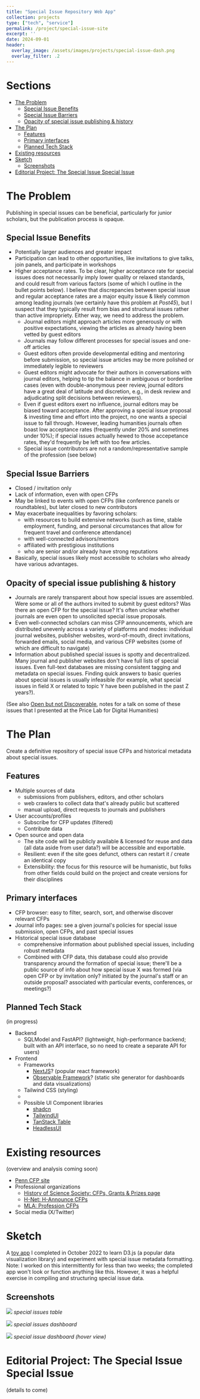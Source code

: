 ```yaml
---
title: "Special Issue Repository Web App"
collection: projects
type: ["tech", "service"]
permalink: /project/special-issue-site
excerpt: ''
date: 2024-09-01
header:
  overlay_image: /assets/images/projects/special-issue-dash.png
  overlay_filter: .2
---
```


# Sections <!-- omit in toc -->
- [The Problem](#the-problem)
  - [Special Issue Benefits](#special-issue-benefits)
  - [Special Issue Barriers](#special-issue-barriers)
  - [Opacity of special issue publishing \& history](#opacity-of-special-issue-publishing--history)
- [The Plan](#the-plan)
  - [Features](#features)
  - [Primary interfaces](#primary-interfaces)
  - [Planned Tech Stack](#planned-tech-stack)
- [Existing resources](#existing-resources)
- [Sketch](#sketch)
  - [Screenshots](#screenshots)
- [Editorial Project: The Special Issue Special Issue](#editorial-project-the-special-issue-special-issue)

# The Problem
Publishing in special issues can be beneficial, particularly for junior scholars, but the publication process is opaque.

## Special Issue Benefits
- Potentially larger audiences and greater impact
- Participation can lead to other opportunities, like invitations to give talks, join panels, and participate in workshops
- Higher acceptance rates. To be clear, higher acceptance rate for special issues does not necessarily imply lower quality or relaxed standards, and could result from various factors (some of which I outline in the bullet points below). I believe that discrepancies between special issue and regular acceptance rates are a major equity issue & likely common among leading journals (we certainly have this problem at *Post45*), but I suspect that they typically result from bias and structural issues rather than active impropriety. Either way, we need to address the problem.
  - Journal editors might approach articles more generously or with positive expectations, viewing the articles as already having been vetted by guest editors
  - Journals may follow different processes for special issues and one-off articles
  - Guest editors often provide developmental editing and mentoring before submission, so special issue articles may be more polished or immediately legible to reviewers
  - Guest editors might advocate for their authors in conversations with journal editors, helping to tip the balance in ambiguous or borderline cases (even with double-anonymous peer review, journal editors have a great deal of latitude and discretion, e.g., in desk review and adjudicating split decisions between reviewers).
  - Even if guest editors exert no influence, journal editors may be biased toward acceptance. After approving a special issue proposal & investing time and effort into the project, no one wants a special issue to fall through. However, leading humanities journals often boast low acceptance rates (frequently under 20% and sometimes under 10%); if special issues actually hewed to those accepetance rates, they'd frequently be left with too few articles.
  - Special issue contributors are not a random/representative sample of the profession (see below)

## Special Issue Barriers
- Closed / invitation only
- Lack of information, even with open CFPs
- May be linked to events with open CFPs (like conference panels or roundtables), but later closed to new contributors
- May exacerbate inequalities by favoring scholars:
  - with resources to build extensive networks (such as time, stable employment, funding, and personal circumstances that allow for frequent travel and conference attendance)
  - with well-connected advisors/mentors
  - affiliated with prestigious institutions
  - who are senior and/or already have strong reputations 
- Basically, special issues likely most accessible to scholars who already have various advantages.

## Opacity of special issue publishing & history
- Journals are rarely transparent about how special issues are assembled. Were some or all of the authors invited to submit by guest editors? Was there an open CFP for the special issue? It's often unclear whether journals are even open to unsolicited special issue proposals.
- Even well-connected scholars can miss CFP announcements, which are distributed unevenly across a variety of platforms and modes: individual journal websites, publisher websites, word-of-mouth, direct invitations, forwarded emails, social media, and various CFP websites (some of which are difficult to navigate)
- Information about published special issues is spotty and decentralized. Many journal and publisher websites don't have full lists of special issues. Even full-text databases are missing consistent tagging and metadata on special issues. Finding quick answers to basic queries about special issues is usually infeasible (for example, what special issues in field X or related to topic Y have been published in the past Z years?).

(See also [Open but not Discoverable](/talks/2024-price-lab), notes for a talk on some of these issues that I presented at the Price Lab for Digital Humanities)

# The Plan
Create a definitive repository of special issue CFPs and historical metadata about special issues.

## Features
- Multiple sources of data
  - submissions from publishers, editors, and other scholars
  - web crawlers to collect data that's already public but scattered
  - manual upload, direct requests to journals and publishers
- User accounts/profiles
  - Subscribe for CFP updates (filtered)
  - Contribute data
- Open source and open data
  - The site code will be publicly available & licensed for reuse and data (all data aside from user data?) will be accessible and exportable.
  - Resilient: even if the site goes defunct, others can restart it / create an identical copy
  - Extensibility: the focus for this resource will be humanistic, but folks from other fields could build on the project and create versions for their disciplines


## Primary interfaces
- CFP browser: easy to filter, search, sort, and otherwise discover relevant CFPs
- Journal info pages: see a given journal's policies for special issue submission, open CFPs, and past special issues 
- Historical special issue database
  - comprehensive information about published special issues, including robust metadata
  - Combined with CFP data, this database could also provide transparency around the formation of special issue; there'll be a public source of info about how special issue X was formed (via open CFP or by invitation only? initiated by the journal's staff or an outside proposal? associated with particular events, conferences, or meetings?)

## Planned Tech Stack
(in progress)

- Backend
  - SQLModel and FastAPI? (lightweight, high-performance backend; built with an API interface, so no need to create a separate API for users)
- Frontend
  - Frameworks
    - [NextJS](https://nextjs.org/)? (popular react framework)
    - [Observable Framework](https://observablehq.com/framework/)? (static site generator for dashboards and data visualizations)
  - Tailwind CSS (styling)
  - 
  - Possible UI Component libraries
    - [shadcn](https://ui.shadcn.com/)
    - [TailwindUI](https://tailwindui.com/)
    - [TanStack Table](https://tanstack.com/table/latest)
    - [HeadlessUI](https://headlessui.com/)

# Existing resources
(overview and analysis coming soon)

- [Penn CFP site](https://call-for-papers.sas.upenn.edu/)
- Professional organizations
  - [History of Science Society: CFPs, Grants & Prizes page](https://hssonline.org/page/cfpsgrantsprizes)
  - [H-Net: H-Announce CFPs](https://networks.h-net.org/group/pages/20001709/call)
  - [MLA: Profession CFPs](https://profession.mla.org/cfps/)
- Social media (X/Twitter)

# Sketch
A [toy app](https://wang-arthur.github.io/special-issues/) I completed in October 2022 to learn D3.js (a popular data visualization library) and experiment with special issue metadata formatting. Note: I worked on this intermittently for less than two weeks; the completed app won't look or function anything like this. However, it was a helpful exercise in compiling and structuring special issue data.

## Screenshots
![](/assets/images/projects/special-issue-table.png)
_special issues table_

![](/assets/images/projects/special-issue-dash.png)
_special issues dashboard_

![](/assets/images/projects/special-issue-dash-hover.png)
_special issue dashboard (hover view)_

# Editorial Project: The Special Issue Special Issue
(details to come)